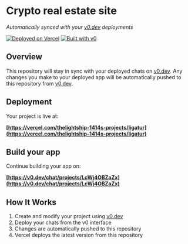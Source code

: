 # Crypto real estate site

*Automatically synced with your [v0.dev](https://v0.dev) deployments*

[![Deployed on Vercel](https://img.shields.io/badge/Deployed%20on-Vercel-black?style=for-the-badge&logo=vercel)](https://vercel.com/thelightship-1414s-projects/ligatur)
[![Built with v0](https://img.shields.io/badge/Built%20with-v0.dev-black?style=for-the-badge)](https://v0.dev/chat/projects/LcWj4OBZaZx)

## Overview

This repository will stay in sync with your deployed chats on [v0.dev](https://v0.dev).
Any changes you make to your deployed app will be automatically pushed to this repository from [v0.dev](https://v0.dev).

## Deployment

Your project is live at:

**[https://vercel.com/thelightship-1414s-projects/ligatur](https://vercel.com/thelightship-1414s-projects/ligatur)**

## Build your app

Continue building your app on:

**[https://v0.dev/chat/projects/LcWj4OBZaZx](https://v0.dev/chat/projects/LcWj4OBZaZx)**

## How It Works

1. Create and modify your project using [v0.dev](https://v0.dev)
2. Deploy your chats from the v0 interface
3. Changes are automatically pushed to this repository
4. Vercel deploys the latest version from this repository
